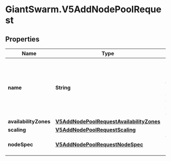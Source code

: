 # GiantSwarm.V5AddNodePoolRequest

## Properties
Name | Type | Description | Notes
------------ | ------------- | ------------- | -------------
**name** | **String** | Node pool name. _(Length between 1-100, cannot contain control codes such as newline.)_  | [optional] 
**availabilityZones** | [**V5AddNodePoolRequestAvailabilityZones**](V5AddNodePoolRequestAvailabilityZones.md) |  | [optional] 
**scaling** | [**V5AddNodePoolRequestScaling**](V5AddNodePoolRequestScaling.md) |  | [optional] 
**nodeSpec** | [**V5AddNodePoolRequestNodeSpec**](V5AddNodePoolRequestNodeSpec.md) | Worker node specification | [optional] 


